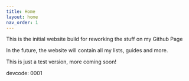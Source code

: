 ```yaml
---
title: Home
layout: home
nav_order: 1
---
```


This is the initial website build for reworking the stuff on my Github Page

In the future, the website will contain all my lists, guides and more.

This is just a test version, more coming soon!

devcode: 0001